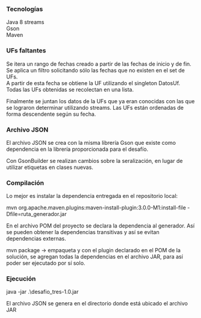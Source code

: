 ### Tecnologías

Java 8 streams\
Gson\
Maven

### UFs faltantes

Se itera un rango de fechas creado a partir de las fechas de inicio y de fin.\
Se aplica un filtro solicitando sólo las fechas que no existen en el set de UFs.\
A partir de esta fecha se obtiene la UF utilizando el singleton DatosUf.\
Todas las UFs obtenidas se recolectan en una lista.

Finalmente se juntan los datos de la UFs que ya eran conocidas con las que se lograron determinar utilizando streams. Las UFs están ordenadas de forma descendente según su fecha.

### Archivo JSON
El archivo JSON se crea con la misma librería Gson que existe como dependencia en la librería proporcionada para el desafío.

Con GsonBuilder se realizan cambios sobre la seralización, en lugar de utilizar etiquetas en clases nuevas.

### Compilación
Lo mejor es instalar la dependencia entregada en el repositorio local:

mvn org.apache.maven.plugins:maven-install-plugin:3.0.0-M1:install-file -Dfile=ruta_generador.jar

En el archivo POM del proyecto se declara la dependencia al generador. Así se pueden obtener la dependencias transitivas
y así se evitan dependencias externas.

mvn package -> empaqueta y con el plugin declarado en el POM de la solución, se agregan todas la dependencias en el archivo JAR, para así poder ser ejecutado por sí solo.

### Ejecución
java -jar .\desafio_tres-1.0.jar

El archivo JSON se genera en el directorio donde está ubicado el archivo JAR